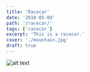 ```yaml
---
title: 'Racecar'
date: '2018-05-09'
path: '/racecar/'
tags: ['racecar']
excerpt: 'This is a racecar.'
cover: './mountain.jpg'
draft: true
---
```


![alt text](./mountain.jpg)
